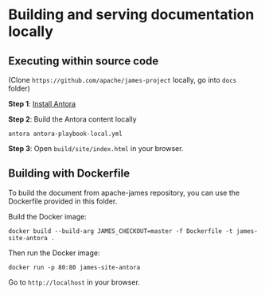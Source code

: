 # Building and serving documentation locally

## Executing within source code

(Clone `https://github.com/apache/james-project` locally, go into `docs` folder)

**Step 1**: [Install Antora](https://docs.antora.org/antora/latest/install-and-run-quickstart/)

**Step 2**: Build the Antora content locally

```
antora antora-playbook-local.yml
```

**Step 3**: Open `build/site/index.html` in your browser.

## Building with Dockerfile

To build the document from apache-james repository, you can use the Dockerfile provided in this folder.

Build the Docker image:

```
docker build --build-arg JAMES_CHECKOUT=master -f Dockerfile -t james-site-antora .
```

Then run the Docker image:

```
docker run -p 80:80 james-site-antora
```

Go to `http://localhost` in your browser.
